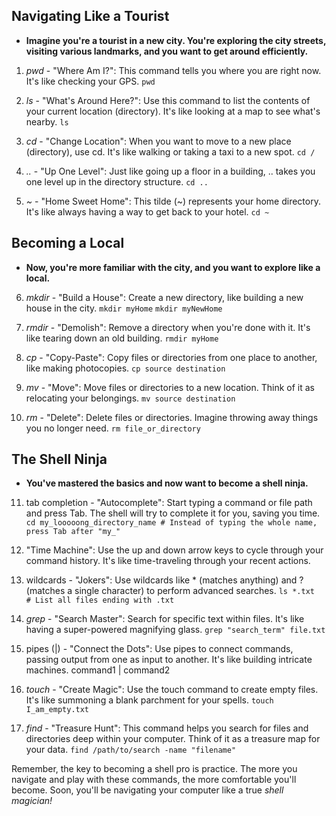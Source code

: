 ## Navigating Like a Tourist

+ __Imagine you're a tourist in a new city. You're exploring the city streets, visiting various landmarks, and you want to get around efficiently.__

1. _pwd_ - "Where Am I?": This command tells you where you are right now. It's like checking your GPS.
```pwd```

2. _ls_ - "What's Around Here?": Use this command to list the contents of your current location (directory). It's like looking at a map to see what's nearby.
```ls```

3. _cd_ - "Change Location": When you want to move to a new place (directory), use cd. It's like walking or taking a taxi to a new spot.
```cd /```

4. _.._ - "Up One Level": Just like going up a floor in a building, .. takes you one level up in the directory structure.
```cd ..```

5. _~_ - "Home Sweet Home": This tilde (~) represents your home directory. It's like always having a way to get back to your hotel.
```cd ~```


## Becoming a Local
+ __Now, you're more familiar with the city, and you want to explore like a local.__

6. _mkdir_ - "Build a House": Create a new directory, like building a new house in the city.
```mkdir myHome``` ```mkdir myNewHome``` 

7. _rmdir_ - "Demolish": Remove a directory when you're done with it. It's like tearing down an old building.
```rmdir myHome```

8. _cp_ - "Copy-Paste": Copy files or directories from one place to another, like making photocopies.
```cp source destination```

9. _mv_ - "Move": Move files or directories to a new location. Think of it as relocating your belongings.
```mv source destination```

10. _rm_ - "Delete": Delete files or directories. Imagine throwing away things you no longer need.
```rm file_or_directory```


## The Shell Ninja

+ __You've mastered the basics and now want to become a shell ninja.__

11. tab completion - "Autocomplete": Start typing a command or file path and press Tab. The shell will try to complete it for you, saving you time.
```cd my_looooong_directory_name # Instead of typing the whole name, press Tab after "my_"```  

12. "Time Machine": Use the up and down arrow keys to cycle through your command history. It's like time-traveling through your recent actions.

13. wildcards - "Jokers": Use wildcards like * (matches anything) and ? (matches a single character) to perform advanced searches.
```ls *.txt    # List all files ending with .txt```

14. _grep_ - "Search Master": Search for specific text within files. It's like having a super-powered magnifying glass.
```grep "search_term" file.txt```

15. pipes (|) - "Connect the Dots": Use pipes to connect commands, passing output from one as input to another. It's like building intricate machines.
command1 | command2

16. _touch_ - "Create Magic": Use the touch command to create empty files. It's like summoning a blank parchment for your spells.
```touch I_am_empty.txt```

17. _find_ - "Treasure Hunt": This command helps you search for files and directories deep within your computer. Think of it as a treasure map for your data.
```find /path/to/search -name "filename"```

Remember, the key to becoming a shell pro is practice. The more you navigate and play with these commands, the more comfortable you'll become. Soon, you'll be navigating your computer like a true _shell magician!_
